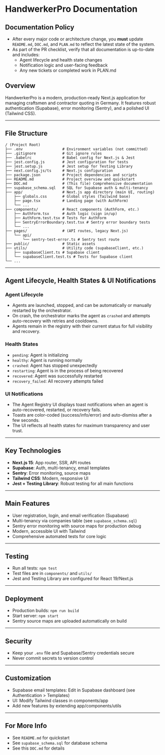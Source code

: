 # HandwerkerPro Documentation

## Documentation Policy
- After every major code or architecture change, you **must** update `README.md`, `DOC.md`, and `PLAN.md` to reflect the latest state of the system.
- As part of the PR checklist, verify that all documentation is up-to-date and includes:
  - Agent lifecycle and health state changes
  - Notification logic and user-facing feedback
  - Any new tickets or completed work in PLAN.md

## Overview
HandwerkerPro is a modern, production-ready Next.js application for managing craftsmen and contractor quoting in Germany. It features robust authentication (Supabase), error monitoring (Sentry), and a polished UI (Tailwind CSS).

---

## File Structure

```
/ (Project Root)
├── .env                  # Environment variables (not committed)
├── .gitignore            # Git ignore rules
├── .babelrc              # Babel config for Next.js & Jest
├── jest.config.js        # Jest configuration for tests
├── jest.setup.js         # Jest setup for Testing Library
├── next.config.js/ts     # Next.js configuration
├── package.json          # Project dependencies and scripts
├── README.md             # Project overview and quickstart
├── DOC.md                # (This file) Comprehensive documentation
├── supabase_schema.sql   # SQL for Supabase auth & multi-tenancy
├── app/                  # Next.js app directory (main UI, routing)
│   ├── globals.css       # Global styles (Tailwind base)
│   ├── page.tsx          # Landing page (with AuthForm)
│   └── ...
├── components/           # React components (AuthForm, etc.)
│   ├── AuthForm.tsx      # Auth logic (sign in/up)
│   ├── AuthForm.test.tsx # Tests for AuthForm
│   ├── SentryErrorBoundary.test.tsx # Sentry error boundary tests
│   └── ...
├── pages/                # (API routes, legacy Next.js)
│   └── api/
│       └── sentry-test-error.ts # Sentry test route
├── public/               # Static assets
├── utils/                # Utility code (supabaseClient, etc.)
│   ├── supabaseClient.ts # Supabase client
│   └── supabaseClient.test.ts # Tests for Supabase client
└── ...
```

---

## Agent Lifecycle, Health States & UI Notifications

### Agent Lifecycle
- Agents are launched, stopped, and can be automatically or manually restarted by the orchestrator.
- On crash, the orchestrator marks the agent as `crashed` and attempts auto-recovery with retries and cooldowns.
- Agents remain in the registry with their current status for full visibility and recovery.

### Health States
- `pending`: Agent is initializing
- `healthy`: Agent is running normally
- `crashed`: Agent has stopped unexpectedly
- `restarting`: Agent is in the process of being recovered
- `recovered`: Agent was successfully restarted
- `recovery_failed`: All recovery attempts failed

### UI Notifications
- The Agent Registry UI displays toast notifications when an agent is auto-recovered, restarted, or recovery fails.
- Toasts are color-coded (success/info/error) and auto-dismiss after a few seconds.
- The UI reflects all health states for maximum transparency and user trust.

---

## Key Technologies
- **Next.js 15**: App router, SSR, API routes
- **Supabase**: Auth, multi-tenancy, email templates
- **Sentry**: Error monitoring, source maps
- **Tailwind CSS**: Modern, responsive UI
- **Jest + Testing Library**: Robust testing for all main functions

---

## Main Features
- User registration, login, and email verification (Supabase)
- Multi-tenancy via companies table (see `supabase_schema.sql`)
- Sentry error monitoring with source maps for production debug
- Modern, accessible UI with Tailwind
- Comprehensive automated tests for core logic

---

## Testing
- Run all tests: `npm test`
- Test files are in `components/` and `utils/`
- Jest and Testing Library are configured for React 19/Next.js

---

## Deployment
- Production builds: `npm run build`
- Start server: `npm start`
- Sentry source maps are uploaded automatically on build

---

## Security
- Keep your `.env` file and Supabase/Sentry credentials secure
- Never commit secrets to version control

---

## Customization
- Supabase email templates: Edit in Supabase dashboard (see Authentication > Templates)
- UI: Modify Tailwind classes in components/app
- Add new features by extending app/components/utils

---

## For More Info
- See `README.md` for quickstart
- See `supabase_schema.sql` for database schema
- See this `DOC.md` for details
